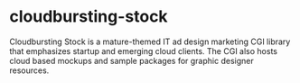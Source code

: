 # cloudbursting-stock
Cloudbursting Stock is a mature-themed IT ad design marketing CGI library that emphasizes startup and emerging cloud clients. The CGI also hosts cloud based mockups and sample packages for graphic designer resources.
